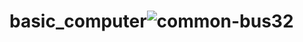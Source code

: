 # basic_computer![common-bus32](https://github.com/ParsaBordbar/basic_computer/assets/124056966/6290b960-1e38-4baf-8a86-25323edfd7ac)
